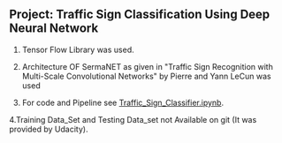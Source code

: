 ## Project: Traffic Sign Classification Using Deep Neural Network

1. Tensor Flow Library was used.

2. Architecture OF SermaNET as given in
"Traffic Sign Recognition with Multi-Scale Convolutional Networks"
by Pierre and Yann LeCun was used

3. For code and Pipeline see [Traffic_Sign_Classifier.ipynb](Traffic_Sign_Classifier.ipynb).

4.Training Data_Set and Testing Data_set not Available on git
(It was provided by Udacity). 
